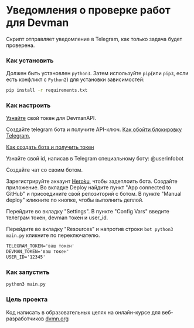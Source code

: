 # Уведомления о проверке работ для Devman
Скрипт отправляет уведомление в Telegram, как только задача будет проверена.

### Как установить 
Должен быть установлен `python3`. Затем используйте `pip`(или `pip3`, 
 если есть конфликт с `Python2`) для установки зависимостей: 
 ```bash
 pip install -r requirements.txt
 ```
 
 
 ### Как настроить
[Узнайте](https://dvmn.org/api/docs/) свой токен для DevmanAPI. 

Создайте telegram бота и получите API-ключ. [Как обойти блокировку Telegram](https://bigpicture.ru/?p=913797),
 
[Как создать бота и получить токен](https://smmplanner.com/blog/otlozhennyj-posting-v-telegram/)

Узнайте свой id, написав в Telegram специальному боту: @userinfobot 

Создайте чат со своим ботом.


Зарегистрируйте аккаунт [Heroku](https://www.heroku.com/), чтобы задеплоить бота.
 Создайте приложение. Во вкладке Deploy найдите пункт "App connected to GitHub" и присоедините
 свой репозиторий с ботом. В пункте "Manual deploy" кликните по кнопке, чтобы выполнить деплой.


 Перейдите во вкладку "Settings". В пункте "Config Vars" введите телеграм токен,
 devman токен  и user_id.
 
 Перейдите во вкладку "Resources" и напротив строки `bot python3 main.py`  кликните по переключателю.
```txt
TELEGRAM_TOKEN='ваш токен'
DEVMAN_TOKEN='ваш токен'
USER_ID='12345'
```

### Как запустить
```bash
python3 main.py
```

### Цель проекта
 Код написать в образовательных целях на онлайн-курсе для веб-разработчиков 
 [dvmn.org](dvmn.org)
